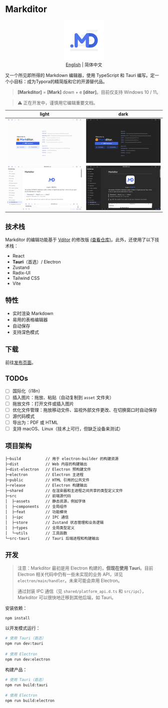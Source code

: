 # Markditor

<p align="center" style="margin-bottom:10px">
  <img src="./assets/logo.png" width="128px" />
  <br>
  <a href="./README.md">English</a> | 简体中文
</p>

又一个所见即所得的 Markdown 编辑器，使用 TypeScript 和 Tauri 编写。定一个小目标：成为Typora的精简版和它的开源替代品。

> **[Markditor]** = **[Mark]** down + e **[ditor]**。目前仅支持 Windows 10 / 11。

> ⚠️ 正在开发中，谨慎用它编辑重要文档。


| light                                      | dark                                      |
| ------------------------------------------ | ----------------------------------------- |
| ![pic-light-0.png](assets/pic-light-0.png) | ![pic-dark-0.png](assets/pic-dark-0.png)  |
| ![pic-light-0.png](assets/pic-light-1.png) | ![pic-light-0.png](assets/pic-dark-1.png) |

## 技术栈

Markditor 的编辑功能基于 [Vditor](https://github.com/Vanessa219/vditor) 的修改版 [(查看仓库)](https://github.com/greyovo/vditor)。此外，还使用了以下技术栈：

- React
- **Tauri**（首选）/ Electron
- Zustand
- Radix-UI
- Tailwind CSS
- Vite

## 特性

* 实时渲染 Markdown
* 易用的表格编辑器
* 自动保存
* 支持深色模式

## 下载

前往[发布页面](https://github.com/greyovo/MarkditorApp/releases)。

## TODOs

* [ ]  国际化（i18n）
* [ ]  插入图片：拖放、粘贴（自动复制到 `asset` 文件夹）
* [ ]  拖放文件：打开文件或插入图片
* [ ]  优化文件管理：拖放移动文件、监视外部文件更改、在切换窗口时自动保存
* [ ]  源代码模式
* [ ]  导出为：PDF 或 HTML
* [ ]  支持 macOS、Linux（技术上可行，但缺乏设备来测试）

## 项目架构

```
├─build           // 用于 electron-builder 的构建资源
├─dist            // Web 内容的构建输出
├─dist-electron   // Electron 预构建文件
├─electron        // Electron 主进程
├─public          // HTML 引用的公共文件
├─release         // Electron 构建输出
├─shared          // 在渲染器和主进程之间共享的类型定义文件
├─src             // 前端源代码
│  ├─assets       // 静态资源，例如字体
│  ├─components   // 全局组件
│  ├─feat         // 功能模块
│  ├─ipc          // IPC 通信
│  ├─store        // Zustand 状态管理和业务逻辑
│  ├─types        // 全局类型定义
│  └─utils        // 工具函数
└─src-tauri       // Tauri 后端进程和构建输出
```

## 开发

> 注意：Markditor 最初是用 Electron 构建的，**但现在使用 Tauri**。目前 Electron 相关代码中仍有一些未实现的业务 API，详见 `electron/main/handler`。未来可能会弃用 Electron。
>
> 通过封装 IPC 通信（见 `shared/platform_api.d.ts` 和 `src/ipc`），Markditor 可以很快地迁移到其他后端，如 Tauri。

安装依赖：

```bash
npm install
```

以开发模式运行：

```bash
# 使用 Tauri（首选）
npm run dev:tauri

# 使用 Electron
npm run dev:electron
```

构建产品：

```bash
# 使用 Tauri（首选）
npm run build:tauri

# 使用 Electron
npm run build:electron
```

